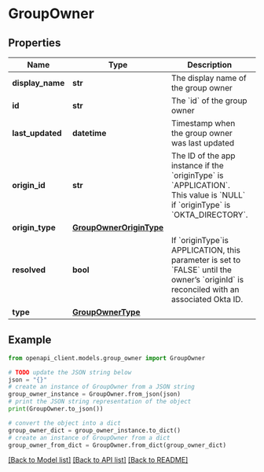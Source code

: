 # GroupOwner


## Properties

Name | Type | Description | Notes
------------ | ------------- | ------------- | -------------
**display_name** | **str** | The display name of the group owner | [optional] [readonly] 
**id** | **str** | The &#x60;id&#x60; of the group owner | [optional] 
**last_updated** | **datetime** | Timestamp when the group owner was last updated | [optional] [readonly] 
**origin_id** | **str** | The ID of the app instance if the &#x60;originType&#x60; is &#x60;APPLICATION&#x60;. This value is &#x60;NULL&#x60; if &#x60;originType&#x60; is &#x60;OKTA_DIRECTORY&#x60;. | [optional] 
**origin_type** | [**GroupOwnerOriginType**](GroupOwnerOriginType.md) |  | [optional] 
**resolved** | **bool** | If &#x60;originType&#x60;is APPLICATION, this parameter is set to &#x60;FALSE&#x60; until the owner’s &#x60;originId&#x60; is reconciled with an associated Okta ID. | [optional] 
**type** | [**GroupOwnerType**](GroupOwnerType.md) |  | [optional] 

## Example

```python
from openapi_client.models.group_owner import GroupOwner

# TODO update the JSON string below
json = "{}"
# create an instance of GroupOwner from a JSON string
group_owner_instance = GroupOwner.from_json(json)
# print the JSON string representation of the object
print(GroupOwner.to_json())

# convert the object into a dict
group_owner_dict = group_owner_instance.to_dict()
# create an instance of GroupOwner from a dict
group_owner_from_dict = GroupOwner.from_dict(group_owner_dict)
```
[[Back to Model list]](../README.md#documentation-for-models) [[Back to API list]](../README.md#documentation-for-api-endpoints) [[Back to README]](../README.md)


